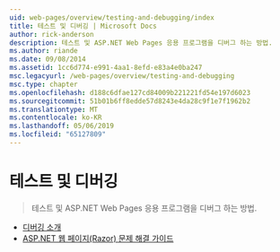 ```yaml
---
uid: web-pages/overview/testing-and-debugging/index
title: 테스트 및 디버깅 | Microsoft Docs
author: rick-anderson
description: 테스트 및 ASP.NET Web Pages 응용 프로그램을 디버그 하는 방법.
ms.author: riande
ms.date: 09/08/2014
ms.assetid: 1cc6d774-e991-4aa1-8efd-e83a4e0ba247
msc.legacyurl: /web-pages/overview/testing-and-debugging
msc.type: chapter
ms.openlocfilehash: d188c6dfae127cd84009b221221fd54e197d6023
ms.sourcegitcommit: 51b01b6ff8edde57d8243e4da28c9f1e7f1962b2
ms.translationtype: MT
ms.contentlocale: ko-KR
ms.lasthandoff: 05/06/2019
ms.locfileid: "65127809"
---
```

# <a name="testing-and-debugging"></a>테스트 및 디버깅

> 테스트 및 ASP.NET Web Pages 응용 프로그램을 디버그 하는 방법.

- [디버깅 소개](introduction-to-debugging.md)
- [ASP.NET 웹 페이지(Razor) 문제 해결 가이드](aspnet-web-pages-razor-troubleshooting-guide.md)
